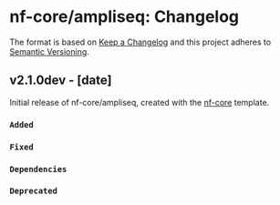 # nf-core/ampliseq: Changelog

The format is based on [Keep a Changelog](https://keepachangelog.com/en/1.0.0/)
and this project adheres to [Semantic Versioning](https://semver.org/spec/v2.0.0.html).

## v2.1.0dev - [date]

Initial release of nf-core/ampliseq, created with the [nf-core](https://nf-co.re/) template.

### `Added`

### `Fixed`

### `Dependencies`

### `Deprecated`

